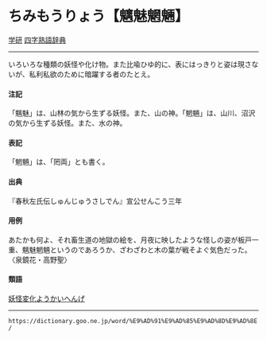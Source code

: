 # ちみもうりょう【魑魅魍魎】
[学研](https://hon.gakken.jp/) [四字熟語辞典](https://dictionary.goo.ne.jp/idiom/)

---

いろいろな種類の妖怪や化け物。また比喩ひゆ的に、表にはっきりと姿は現さないが、私利私欲のために暗躍する者のたとえ。

#### 注記

「魑魅」は、山林の気から生ずる妖怪。また、山の神。「魍魎」は、山川、沼沢の気から生ずる妖怪。また、水の神。

#### 表記

「魍魎」は、「罔両」とも書く。

#### 出典

『春秋左氏伝しゅんじゅうさしでん』宣公せんこう三年

#### 用例

あたかも何よ、それ畜生道の地獄の絵を、月夜に映したような怪しの姿が板戸一重、魑魅魍魎というのであろうか、ざわざわと木の葉が戦そよぐ気色だった。〈泉鏡花・高野聖〉

#### 類語

[妖怪変化ようかいへんげ](https://dictionary.goo.ne.jp/word/%E5%A6%96%E6%80%AA%E5%A4%89%E5%8C%96/)

---
`https://dictionary.goo.ne.jp/word/%E9%AD%91%E9%AD%85%E9%AD%8D%E9%AD%8E/`